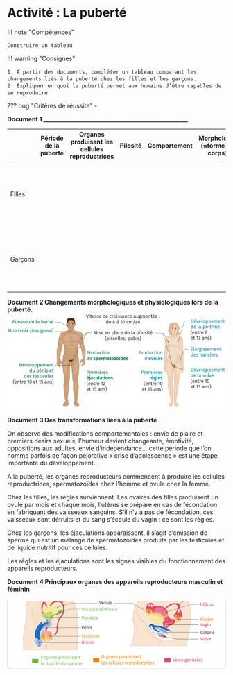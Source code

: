 # Activité : La puberté

!!! note "Compétences"

    Construire un tableau 

!!! warning "Consignes"

    1. À partir des documents, compléter un tableau comparant les changements liés à la puberté chez les filles et les garçons.
    2. Expliquer en quoi la puberté permet aux humains d’être capables de se reproduire
    
??? bug "Critères de réussite"
    - 

**Document 1 __________________________________________________**

<table><thead>
  <tr>
    <th></th>
    <th> Période de la puberté </th>
    <th> Organes produisant les cellules reproductrices </th>
    <th> Pilosité </th>
    <th> Comportement </th>
    <th> Morphologie (=forme du corps) </th>
  </tr></thead>
<tbody>
  <tr style="height:150px;">
    <td> 			Filles 		</td>
    <td></td>
    <td></td>
    <td></td>
    <td></td>
    <td></td>
  </tr>
  <tr style="height:150px;">
    <td> 			Garçons 		</td>
    <td></td>
    <td></td>
    <td></td>
    <td></td>
    <td></td>
  </tr>
</tbody>
</table>

<div markdown style="page-break-after: always;">

**Document 2 Changements morphologiques et physiologiques lors de la puberté.**
![](pictures/puberte.png)

</div>

**Document 3 Des transformations liées à la puberté**

On observe des modifications comportementales : envie de plaire et premiers désirs sexuels, l'humeur devient changeante, émotivité, oppositions aux adultes, envie d’indépendance… cette période que l’on nomme parfois de façon péjorative « crise d’adolescence » est une étape importante du développement.

A la puberté, les organes reproducteurs commencent à produire les cellules reproductrices, spermatozoïdes chez l'homme et ovule chez la femme.

Chez les filles, les règles surviennent. Les ovaires des filles produisent un ovule par mois et chaque mois, l’utérus se prépare en cas de fécondation en fabriquant des vaisseaux sanguins. S’il n’y a pas de fécondation, ces vaisseaux sont détruits et du sang s’écoule du vagin : ce sont les règles.

Chez les garçons, les éjaculations apparaissent, il s’agit d’émission de sperme qui est un mélange de spermatozoïdes produits par les testicules et de liquide nutritif pour ces cellules.

Les règles et les éjaculations sont les signes visibles du fonctionnement des appareils reproducteurs. 

**Document 4 Principaux organes des appareils reproducteurs masculin et féminin**

![](pictures/appRepro.png)


